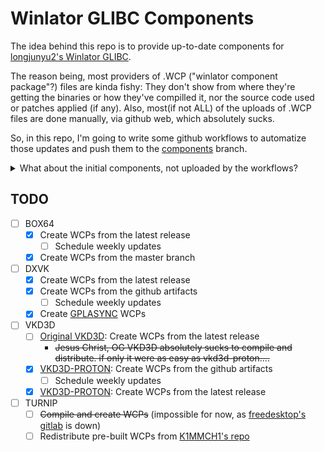 # Winlator GLIBC Components

The idea behind this repo is to provide up-to-date components for 
[longjunyu2's Winlator GLIBC](https://github.com/longjunyu2/winlator).

The reason being, most providers of .WCP ("winlator component package"?) files
are kinda fishy: They don't show from where they're getting the binaries or how
they've compilled it, nor the source code used or patches applied (if any).
Also, most(if not ALL) of the uploads of .WCP files are done manually, via
github web, which absolutely sucks.

So, in this repo, I'm going to write some github workflows to automatize those updates
and push them to the [components](../components/) branch.

<details>
  <summary>What about the initial components, not uploaded by the workflows?</summary>

The initial components (not built by me) were uploaded manually, but they're from
_reasonably_ reliable sources:

- [BOX64](https://github.com/ptitSeb/box64): [Winlator GLIBC](https://github.com/longjunyu2/winlator/tree/main/installable_components/box64)
- [DXVK](https://github.com/doitsujin/dxvk): [OG Winlator](https://github.com/brunodev85/winlator/tree/main/installable_components/dxvk)
- [Turnip](https://gitlab.freedesktop.org/Pipetto-crypto/mesa/-/tree/winlator_wsi-termux-x11): [Winlator GLIBC](https://github.com/longjunyu2/winlator/tree/main/installable_components/turnip)
- [VKD3D](https://gitlab.winehq.org/wine/vkd3d): [OG Winlator](https://github.com/brunodev85/winlator/tree/main/installable_components/vkd3d)

</details>

## TODO

- [ ] BOX64
  - [x] Create WCPs from the latest release
    - [ ] Schedule weekly updates
  - [x] Create WCPs from the master branch
- [ ] DXVK
  - [x] Create WCPs from the latest release
  - [x] Create WCPs from the github artifacts
    - [ ] Schedule weekly updates
  - [x] Create [GPLASYNC](https://gitlab.com/Ph42oN/dxvk-gplasync/) WCPs
- [ ] VKD3D
  - [ ] [Original VKD3D](https://gitlab.winehq.org/wine/vkd3d): Create WCPs from the latest release
    - ~~Jesus Christ, OG VKD3D absolutely sucks to compile and distribute. if only it were as easy as vkd3d-proton....~~
  - [x] [VKD3D-PROTON](https://github.com/HansKristian-Work/vkd3d-proton): Create WCPs from the github artifacts
    - [ ] Schedule weekly updates
  - [x] [VKD3D-PROTON](https://github.com/HansKristian-Work/vkd3d-proton): Create WCPs from the latest release
- [ ] TURNIP
  - [ ] ~~Compile and create WCPs~~ (impossible for now, as [freedesktop's gitlab](https://gitlab.freedesktop.org/Pipetto-crypto/mesa/-/tree/winlator_wsi-termux-x11) is down)
  - [ ] Redistribute pre-built WCPs from [K1MMCH1's repo](https://github.com/K11MCH1/WinlatorTurnipDrivers)
